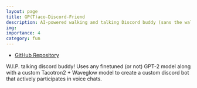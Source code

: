 ```yaml
---
layout: page
title: GP(T)aco-Discord-Friend
description: AI-powered walking and talking Discord buddy (sans the walking)
img:
importance: 4
category: fun
---
```


- [GitHub Repository](https://github.com/kaderator2/GPTacoDiscordFriend)

W.I.P. talking discord buddy! Uses any finetuned (or not) GPT-2 model along with a custom Tacotron2 + Waveglow model to create a custom discord bot that actively participates in voice chats.